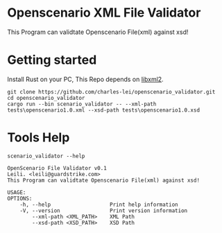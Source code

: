 Openscenario XML File Validator
=====================================

  This Program can validtate Openscenario File(xml) against xsd!

Getting started
===============

Install Rust on your PC, This Repo depends on [libxml2](https://github.com/GNOME/libxml2). 

```shell
git clone https://github.com/charles-lei/openscenario_validator.git
cd openscenario_validator
cargo run --bin scenario_validator -- --xml-path tests\openscenario1.0.xml --xsd-path tests\openscenario1.0.xsd
```

Tools Help
===============

```shell
scenario_validator --help

OpenScenario File Validator v0.1
Leili. <leili@guardstrike.com>
This Program can validtate Openscenario File(xml) against xsd!        

USAGE:
OPTIONS:
    -h, --help                   Print help information
    -V, --version                Print version information
        --xml-path <XML_PATH>    XML Path
        --xsd-path <XSD_PATH>    XSD Path
```




